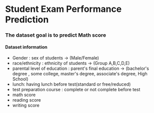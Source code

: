 # Student Exam Performance Prediction
### The dataset goal is to predict Math score
#### Dataset information
- Gender : sex of students -> (Male/Female)
- race/ethnicity : ethnicity of students -> (Group A,B,C,D,E)
- parental level of education : parent's final education -> (bachelor's degree , some college, master's degree, associate's degree, High School)
- lunch: having lunch before test(standard or free/reduced)
- test preparation course : complete or not complete before test 
- math score
- reading score 
- writing score

